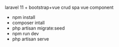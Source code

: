 laravel 11 + bootstrap+vue
crud spa vue component

- npm install
- composer intall
- php artisan migrate:seed
- npm run dev
- php artisan serve
